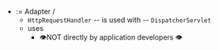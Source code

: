 * := Adapter / 
  * `HttpRequestHandler` -- is used with -- `DispatcherServlet`
  * uses
    * 👁️NOT directly by application developers 👁️
